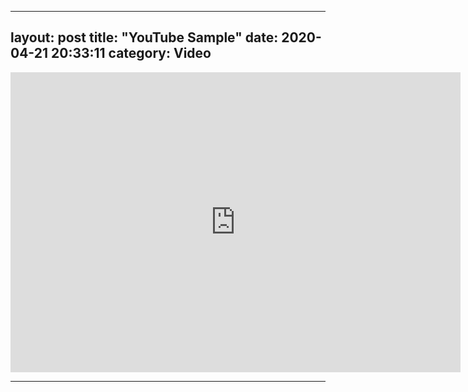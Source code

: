 
---
layout: post
title:  "YouTube Sample"
date:   2020-04-21 20:33:11
category: Video
---


<iframe class="madtinker_main" width="720" height="480" src="https://www.youtube.com/embed/y78W8e_zeTg" align="center" frameborder="0" allow="accelerometer; autoplay; encrypted-media; gyroscope; picture-in-picture" allowfullscreen></iframe>

---